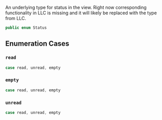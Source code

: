 
An underlying type for status in the view.
Right now corresponding functionality in LLC is missing and it will likely be replaced with the type from LLC.

``` swift
public enum Status 
```

## Enumeration Cases

### `read`

``` swift
case read, unread, empty
```

### `empty`

``` swift
case read, unread, empty
```

### `unread`

``` swift
case read, unread, empty
```
